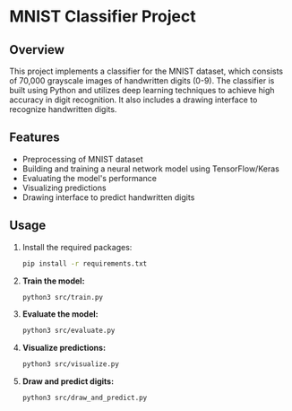 # MNIST Classifier Project

## Overview
This project implements a classifier for the MNIST dataset, which consists of 70,000 grayscale images of handwritten digits (0-9). The classifier is built using Python and utilizes deep learning techniques to achieve high accuracy in digit recognition. It also includes a drawing interface to recognize handwritten digits.

## Features
- Preprocessing of MNIST dataset
- Building and training a neural network model using TensorFlow/Keras
- Evaluating the model's performance
- Visualizing predictions
- Drawing interface to predict handwritten digits

## Usage
1. Install the required packages:
    ```sh
    pip install -r requirements.txt
    ```

2. **Train the model:**
    ```sh
    python3 src/train.py
    ```

3. **Evaluate the model:**
    ```sh
    python3 src/evaluate.py
    ```

4. **Visualize predictions:**
    ```sh
    python3 src/visualize.py
    ```

5. **Draw and predict digits:**
    ```sh
    python3 src/draw_and_predict.py
    ```